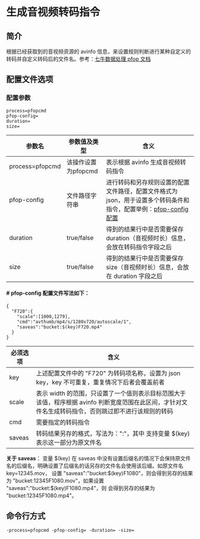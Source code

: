 # 生成音视频转码指令

## 简介
根据已经获取到的音视频资源的 avinfo 信息，来设置规则判断进行某种自定义的转码并自定义转码后的文件名。参考：[七牛数据处理 pfop 文档](https://developer.qiniu.com/dora/manual/3686/pfop-directions-for-use)

## 配置文件选项

### 配置参数
```
process=pfopcmd 
pfop-config=
duration=
size=
```  
|参数名|参数值及类型 | 含义|  
|-----|-------|-----|  
|process=pfopcmd| 该操作设置为pfopcmd| 表示根据 avinfo 生成音视频转码指令|  
|pfop-config| 文件路径字符串| 进行转码和另存规则设置的配置文件路径，配置文件格式为 json，用于设置多个转码条件和指令，配置举例：[pfop-config 配置](../resources/pfop.json)|  
|duration| true/false| 得到的结果行中是否需要保存 duration（音视频时长）信息，会放在转码指令字段之后 |  
|size| true/false| 得到的结果行中是否需要保存 size（音视频时长）信息，会放在 duration 字段之后|  

#### # pfop-config 配置文件写法如下：
```
{
  "F720":{
    "scale":[1000,1279],
    "cmd":"avthumb/mp4/s/1280x720/autoscale/1",
    "saveas":"bucket:$(key)F720.mp4"
  }
}
```
|必须选项|含义|  
|-----|-----|  
|key|上述配置文件中的 "F720" 为转码项名称，设置为 json key，key 不可重复，重复情况下后者会覆盖前者|  
|scale| 表示 width 的范围，只设置了一个值则表示目标范围大于该值，程序根据 avinfo 判断宽度范围在此区间，才针对文件名生成转码指令，否则跳过即不进行该规则的转码|  
|cmd| 需要指定的转码指令 |  
|saveas| 转码结果另存的格式，写法为："<bucket>:<key>"，其中 <key> 支持变量 $(key) 表示这一部分为原文件名|  

**关于 saveas**： 
变量 $(key) 在 saveas 中没有设置后缀名的情况下会保持原文件名的后缀名，明确设置了后缀名的话另存的文件名会使用该后缀。如原文件名 key=12345.mov，
设置 "saveas":"bucket:$(key)F1080"，则会得到另存的结果为 "bucket:12345F1080.mov"，如果设置 "saveas":"bucket:$(key)F1080.mp4"，则
会得到另存的结果为 "bucket:12345F1080.mp4"。  

## 命令行方式
```
-process=pfopcmd -pfop-config= -duration= -size=
```
